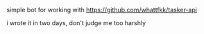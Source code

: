 simple bot for working with https://github.com/whattfkk/tasker-api

i wrote it in two days, don't judge me too harshly
